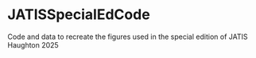 # JATISSpecialEdCode
Code and data to recreate the figures used in the special edition of JATIS Haughton 2025
